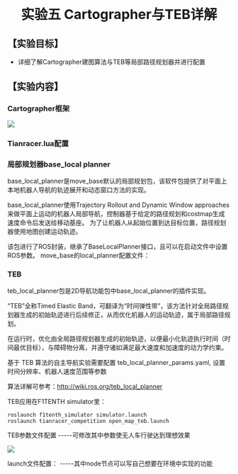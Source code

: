 <p style="font-size:30px; font-weight:bolder; text-align:center ">实验五 Cartographer与TEB详解</p>

## 【实验目标】

- 详细了解Cartographer建图算法与TEB等局部路径规划器并进行配置

## 【实验内容】

### Cartographer框架

![](https://tianbot-pic.oss-cn-beijing.aliyuncs.com/tianbot/202112211740786.png)

### Tianracer.lua配置


### 局部规划器base_local planner

base_local_planner是move_base默认的局部规划包，该软件包提供了对平面上本地机器人导航的轨迹展开和动态窗口方法的实现。

base_local_planner使用Trajectory Rollout and Dynamic Window approaches来做平面上运动的机器人局部导航，控制器基于给定的路径规划和costmap生成速度命令后发送给移动基座。
为了让机器人从起始位置到达目标位置，路径规划器使用地图创建运动轨迹。

该包进行了ROS封装，继承了BaseLocalPlanner接口，且可以在启动文件中设置ROS参数。
move_base的local_planner配置文件：


### TEB

teb_local_planner包是2D导航功能包中base_local_planner的插件实现。

“TEB”全称Timed Elastic Band，可翻译为“时间弹性带”，该方法针对全局路径规划器生成的初始轨迹进行后续修正，从而优化机器人的运动轨迹，属于局部路径规划。

在运行时，优化由全局路径规划器生成的初始轨迹，以便最小化轨迹执行时间（时间最优目标），与障碍物分离，并遵守诸如满足最大速度和加速度的动力学约束。

基于 TEB 算法的自主导航实验需要配置 teb_local_planner_params.yaml, 设置时间分辨率、机器人速度范围等参数

算法详解可参考：http://wiki.ros.org/teb_local_planner

TEB应用在F1TENTH simulator里：
```shell
roslaunch f1tenth_simulator simulator.launch
roslaunch tianracer_competition open_map_teb.launch
```
TEB参数文件配置 -----可修改其中参数使无人车行驶达到理想效果

![](https://tianbot-pic.oss-cn-beijing.aliyuncs.com/tianbot/202112211741150.png)

launch文件配置： -----其中node节点可以写自己想要在环境中实现的功能